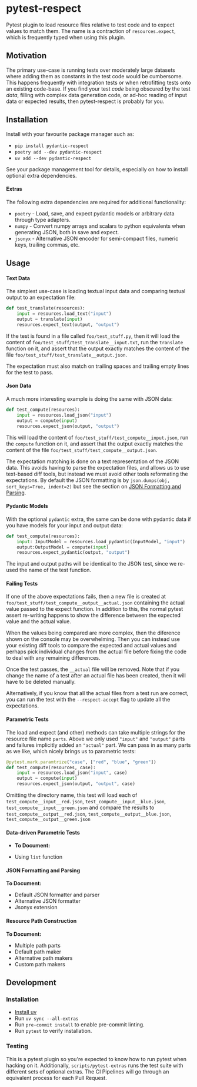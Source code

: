 # pytest-respect

Pytest plugin to load resource files relative to test code and to expect values to match them. The name is a contraction of `resources.expect`, which is frequently typed when using this plugin.

## Motivation

The primary use-case is running tests over moderately large datasets where adding them as constants in the test code would be cumbersome. This happens frequently with integration tests or when retrofitting tests onto an existing code-base. If you find your test _code_ being obscured by the test _data_, filling with complex data generation code, or ad-hoc reading of input data or expected results, then pytest-respect is probably for you.

## Installation

Install with your favourite package manager such as:

- `pip install pydantic-respect`
- `poetry add --dev pydantic-respect`
- `uv add --dev pydantic-respect`

See your package management tool for details, especially on how to install optional extra dependencies.

#### Extras

The following extra dependencies are required for additional functionality:

- `poetry` - Load, save, and expect pydantic models or arbitrary data through type adapters.
- `numpy` - Convert numpy arrays and scalars to python equivalents when generating JSON, both in save and expect.
- `jsonyx` - Alternative JSON encoder for semi-compact files, numeric keys, trailing commas, etc.

## Usage

#### Text Data

The simplest use-case is loading textual input data and comparing textual output to an expectation file:

```python
def test_translate(resources):
    input = resources.load_text("input")
    output = translate(input)
    resources.expect_text(output, "output")
```

If the test is found in a file called `foo/test_stuff.py`, then it will load the content of `foo/test_stuff/test_translate__input.txt`, run the `translate` function on it, and assert that the output exactly matches the content of the file `foo/test_stuff/test_translate__output.json`.

The expectation must also match on trailing spaces and trailing empty lines for the test to pass.

#### Json Data

A much more interesting example is doing the same with JSON data:

```python
def test_compute(resources):
    input = resources.load_json("input")
    output = compute(input)
    resources.expect_json(output, "output")
```

This will load the content of `foo/test_stuff/test_compute__input.json`, run the `compute` function on it, and assert that the output exactly matches the content of the file `foo/test_stuff/test_compute__output.json`.

The expectation matching is done on a text representation of the JSON data. This avoids having to parse the expectation files, and allows us to use text-based diff tools, but instead we must avoid other tools reformating the expectations. By default the JSON formatting is by `json.dumps(obj, sort_keys=True, indent=2)` but see the section on [JSON Formatting and Parsing](#json-formatting-and-parsing).

#### Pydantic Models

With the optional
`pydantic` extra, the same can be done with pydantic data if you have models for your input and output data:

```python
def test_compute(resources):
    input: InputModel = resources.load_pydantic(InputModel, "input")
    output:OutputModel = compute(input)
    resources.expect_pydantic(output, "output")
```

The input and output paths will be identical to the JSON test, since we re-used the name of the test function.

#### Failing Tests

If one of the above expectations fails, then a new file is created at `foo/test_stuff/test_compute__output__actual.json` containing the actual value passed to the expect function. In addition to this, the normal pytest assert re-writing happens to show the difference between the expected value and the actual value.

When the values being compared are more complex, then the diference shown on the console may be overwhelming. Then you can instead use your existing diff tools to compare the expected and actual values and perhaps pick individual changes from the actual file before fixing the code to deal with any remaining differences.

Once the test passes, the `__actual` file will be removed. Note that if you change the name of a test after an actual file has been created, then it will have to be deleted manually.

Alternatively, if you know that all the actual files from a test run are correct, you can run the test with the `--respect-accept` flag to update all the expectations.

#### Parametric Tests

The load and expect (and other) methods can take multiple strings for the resource file name `parts`. Above we only used `"input"` and `"output"` parts and failures implicitly added an `"actual"` part. We can pass in as many parts as we like, which nicely brings us to parametric tests:

```python
@pytest.mark.paramtrize("case", ["red", "blue", "green"])
def test_compute(resources, case):
    input = resources.load_json("input", case)
    output = compute(input)
    resources.expect_json(output, "output", case)
```

Omitting the directory name, this test will load each of `test_compute__input__red.json`, `test_compute__input__blue.json`, `test_compute__input__green.json` and compare the results to `test_compute__output__red.json`, `test_compute__output__blue.json`, `test_compute__output__green.json`

#### Data-driven Parametric Tests

- **To Document:**

- Using `list` function

#### JSON Formatting and Parsing

**To Document:**

- Default JSON formatter and parser
- Alternative JSON formatter
- Jsonyx extension

#### Resource Path Construction

**To Document:**

- Multiple path parts
- Default path maker
- Alternative path makers
- Custom path makers

## Development

### Installation

- [Install uv](https://docs.astral.sh/uv/getting-started/installation/)
- Run `uv sync --all-extras`
- Run `pre-commit install` to enable pre-commit linting.
- Run `pytest` to verify installation.

### Testing

This is a pytest plugin so you're expected to know how to run pytest when hacking on it. Additionally, `scripts/pytest-extras` runs the test suite with different sets of optional extras. The CI Pipelines will go through an equivalent process for each Pull Request.
